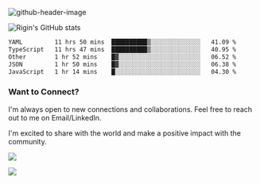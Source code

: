 
![github-header-image](https://github.com/riginoommen/riginoommen/assets/3840244/889cae65-df55-4cda-86cc-bf21bf1f2e96)

![Rigin's GitHub stats](https://github-readme-stats.vercel.app/api?username=riginoommen\&show_icons=true\&show=reviews,discussions_started,discussions_answered,prs_merged,prs_merged_percentage)


<!--START_SECTION:waka-->

```txt
YAML         11 hrs 50 mins  ██████████▒░░░░░░░░░░░░░░   41.09 %
TypeScript   11 hrs 47 mins  ██████████▒░░░░░░░░░░░░░░   40.95 %
Other        1 hr 52 mins    █▓░░░░░░░░░░░░░░░░░░░░░░░   06.52 %
JSON         1 hr 50 mins    █▓░░░░░░░░░░░░░░░░░░░░░░░   06.38 %
JavaScript   1 hr 14 mins    █░░░░░░░░░░░░░░░░░░░░░░░░   04.30 %
```

<!--END_SECTION:waka-->

### Want to Connect?

I'm always open to new connections and collaborations. Feel free to reach out to me on Email/LinkedIn.

I'm excited to share with the world and make a positive impact with the community.

![](https://komarev.com/ghpvc/?username=riginoommen)

![](https://hit.yhype.me/github/profile?user_id=3840244)

